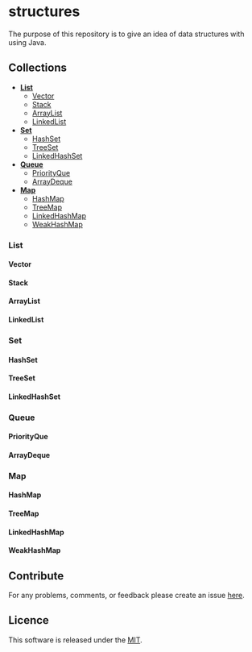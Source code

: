 # structures
The purpose of this repository is to give an idea of data structures with using Java.

## Collections
- **[List](#List)**
  - [Vector](#Vector)
  - [Stack](#Stack)
  - [ArrayList](#ArrayList)
  - [LinkedList](#LinkedList)
- **[Set](#Set)**
  - [HashSet](#HashSet)
  - [TreeSet](#TreeSet)
  - [LinkedHashSet](#LinkedHashSet)
- **[Queue](#Queue)**
  - [PriorityQue](#PriorityQue)
  - [ArrayDeque](#ArrayDeque)
- **[Map](#Map)**
  - [HashMap](#HashMap)
  - [TreeMap](#TreeMap)
  - [LinkedHashMap](#LinkedHashMap)
  - [WeakHashMap](#WeakHashMap)

### List
#### Vector
#### Stack
#### ArrayList
#### LinkedList

### Set
#### HashSet
#### TreeSet
#### LinkedHashSet

### Queue
#### PriorityQue
#### ArrayDeque

### Map
#### HashMap
#### TreeMap
#### LinkedHashMap
#### WeakHashMap

## Contribute
For any problems, comments, or feedback please create an issue [here](https://github.com/egnaf/structures).
<br>

## Licence
This software is released under the [MIT](http://mitlicense.org).
